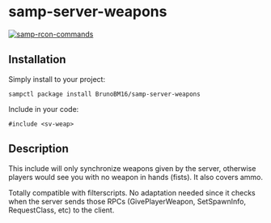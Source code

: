 # samp-server-weapons
[![samp-rcon-commands](https://shields.southcla.ws/badge/sampctl-samp--server--weapons-2f2f2f.svg?style=for-the-badge)](https://github.com/BrunoBM16/samp-server-weapons)

## Installation
Simply install to your project:
```
sampctl package install BrunoBM16/samp-server-weapons
```
Include in your code:
```Pawn
#include <sv-weap>
```
## Description
This include will only synchronize weapons given by the server, otherwise players would see you with no weapon in hands (fists). It also covers ammo.

Totally compatible with filterscripts. No adaptation needed since it checks when the server sends those RPCs (GivePlayerWeapon, SetSpawnInfo, RequestClass, etc) to the client.
